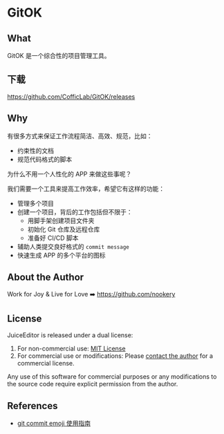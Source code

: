 # GitOK

## What

GitOK 是一个综合性的项目管理工具。

## 下载

<https://github.com/CofficLab/GitOK/releases>

## Why

有很多方式来保证工作流程简洁、高效、规范，比如：

- 约束性的文档
- 规范代码格式的脚本

为什么不用一个人性化的 APP 来做这些事呢？

我们需要一个工具来提高工作效率，希望它有这样的功能：

- 管理多个项目
- 创建一个项目，背后的工作包括但不限于：
  - 用脚手架创建项目文件夹
  - 初始化 Git 仓库及远程仓库
  - 准备好 CI/CD 脚本
- 辅助人类提交良好格式的 `commit message`
- 快速生成 APP 的多个平台的图标

## About the Author

Work for Joy & Live for Love ➡️ <https://github.com/nookery>

## License

JuiceEditor is released under a dual license:

1. For non-commercial use: [MIT License](LICENSE)
2. For commercial use or modifications: Please [contact the author](https://github.com/nookery) for a commercial license.

Any use of this software for commercial purposes or any modifications to the source code require explicit permission from the author.

## References

- [git commit emoji 使用指南](https://github.com/liuchengxu/git-commit-emoji-cn)
